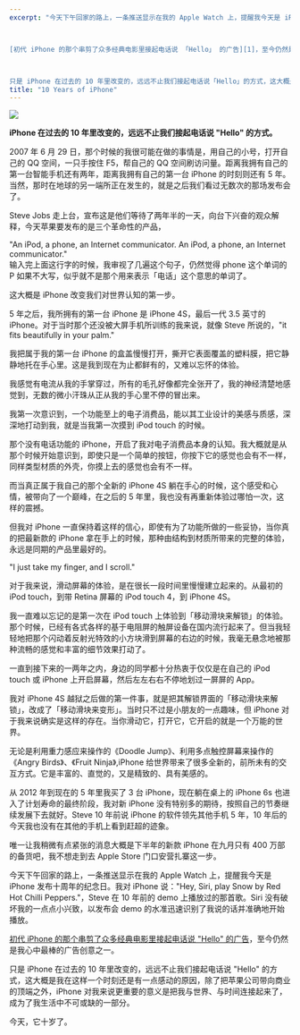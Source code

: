 ```yaml
---
excerpt: "今天下午回家的路上，一条推送显示在我的 Apple Watch 上，提醒我今天是 iPhone 发布十周年的纪念日。我对 iPhone 说：「Hey, Siri, play Snow by Red Hot Chilli Peppers.」，Steve 在 10 年前的 demo 上播放过的那首歌。Siri 没有破坏我的一点点小兴致，以发布会 demo 的水准迅速识别了我说的话并准确地开始播放。



[初代 iPhone 的那个串剪了众多经典电影里接起电话说 「Hello」 的广告][1]，至今仍然是我心中最棒的广告创意之一。



只是 iPhone 在过去的 10 年里改变的，远远不止我们接起电话说「Hello」的方式，这大概是我在这样一个时刻还是有一点感动的原因，除了把苹果公司带向商业的顶端之外，iPhone 对我来说更重要的意义是把我与世界、与时间连接起来了，成为了我生活中不可或缺的一部分。"
title: "10 Years of iPhone"
---
```


![][image-1]

__iPhone 在过去的 10 年里改变的，远远不止我们接起电话说 "Hello" 的方式。__

2007 年 6 月 29 日，那个时候的我很可能在做的事情是，用自己的小号，打开自己的 QQ 空间，一只手按住 F5，帮自己的 QQ 空间刷访问量。距离我拥有自己的第一台智能手机还有两年，距离我拥有自己的第一台 iPhone 的时刻则还有 5 年。  
当然，那时在地球的另一端所正在发生的，就是之后我们看过无数次的那场发布会了。

Steve Jobs 走上台，宣布这是他们等待了两年半的一天，向台下兴奋的观众解释，今天苹果要发布的是三个革命性的产品，

"An iPod, a phone, an Internet communicator. An iPod, a phone, an Internet communicator."  
输入完上面这行字的时候，我审视了几遍这个句子，仍然觉得 phone 这个单词的 P 如果不大写，似乎就不是那个用来表示「电话」这个意思的单词了。

这大概是 iPhone 改变我们对世界认知的第一步。

5 年之后，我所拥有的第一台 iPhone 是 iPhone 4S，最后一代 3.5 英寸的 iPhone。对于当时那个还没被大屏手机所训练的我来说，就像 Steve 所说的，"it fits beautifully in your palm."

我把属于我的第一台 iPhone 的盒盖慢慢打开，撕开它表面覆盖的塑料膜，把它静静地托在手心里。这是我到现在为止都鲜有的，又难以忘怀的体验。

我感觉有电流从我的手掌穿过，所有的毛孔好像都完全张开了，我的神经清楚地感觉到，无数的微小汗珠从正从我的手心里不停的冒出来。

我第一次意识到，一个功能至上的电子消费品，能以其工业设计的美感与质感，深深地打动到我，就是当我第一次摸到 iPod touch 的时候。

那个没有电话功能的 iPhone，开启了我对电子消费品本身的认知。我大概就是从那个时候开始意识到，即使只是一个简单的按钮，你按下它的感觉也会有不一样，同样类型材质的外壳，你摸上去的感觉也会有不一样。

而当真正属于我自己的那个全新的 iPhone 4S 躺在手心的时候，这个感受和心情，被带向了一个巅峰，在之后的 5 年里，我也没有再重新体验过哪怕一次，这样的震撼。

但我对 iPhone 一直保持着这样的信心，即使有为了功能所做的一些妥协，当你真的把最新款的 iPhone 拿在手上的时候，那种由结构到材质所带来的完整的体验，永远是同期的产品里最好的。

"I just take my finger, and I scroll."

对于我来说，滑动屏幕的体验，是在很长一段时间里慢慢建立起来的。从最初的 iPod touch，到带 Retina 屏幕的 iPod touch 4，到 iPhone 4S。

我一直难以忘记的是第一次在 iPod touch 上体验到「移动滑块来解锁」的体验。那个时候，已经有各式各样的基于电阻屏的触屏设备在国内流行起来了。但当我轻轻地把那个闪动着反射光特效的小方块滑到屏幕的右边的时候，我毫无悬念地被那种流畅的感觉和丰富的细节效果打动了。

一直到接下来的一两年之内，身边的同学都十分热衷于仅仅是在自己的 iPod touch 或 iPhone 上开启屏幕，然后左左右右不停地划过一屏屏的 App。

我对 iPhone 4S 越狱之后做的第一件事，就是把其解锁界面的「移动滑块来解锁」，改成了「移动滑块来变形」。当时只不过是小朋友的一点趣味，但 iPhone 对于我来说确实是这样的存在。当你滑动它，打开它，它开启的就是一个万能的世界。

无论是利用重力感应来操作的《Doodle Jump》、利用多点触控屏幕来操作的《Angry Birds》、《Fruit Ninja》,iPhone 给世界带来了很多全新的，前所未有的交互方式。它是丰富的、直觉的，又是精致的、具有美感的。

从 2012 年到现在的 5 年里我买了 3 台 iPhone，现在躺在桌上的 iPhone 6s 也进入了计划寿命的最终阶段，我对新 iPhone 没有特别多的期待，按照自己的节奏继续发展下去就好。Steve 10 年前说 iPhone 的软件领先其他手机 5 年，10 年后的今天我也没有在其他的手机上看到赶超的迹象。

唯一让我稍微有点紧张的消息大概是下半年的新款 iPhone 在九月只有 400 万部的备货吧，我不想走到去 Apple Store 门口安营扎寨这一步。

今天下午回家的路上，一条推送显示在我的 Apple Watch 上，提醒我今天是 iPhone 发布十周年的纪念日。我对 iPhone 说："Hey, Siri, play Snow by Red Hot Chilli Peppers."，Steve 在 10 年前的 demo 上播放过的那首歌。Siri 没有破坏我的一点点小兴致，以发布会 demo 的水准迅速识别了我说的话并准确地开始播放。

[初代 iPhone 的那个串剪了众多经典电影里接起电话说 "Hello" 的广告][2]，至今仍然是我心中最棒的广告创意之一。

只是 iPhone 在过去的 10 年里改变的，远远不止我们接起电话说 "Hello" 的方式，这大概是我在这样一个时刻还是有一点感动的原因，除了把苹果公司带向商业的顶端之外，iPhone 对我来说更重要的意义是把我与世界、与时间连接起来了，成为了我生活中不可或缺的一部分。

今天，它十岁了。

[1]:	https://www.youtube.com/watch?v=mmiWTKZzBLY
[2]:	https://www.youtube.com/watch?v=mmiWTKZzBLY

[image-1]:	https://cl.ly/oR27/iphone10years1